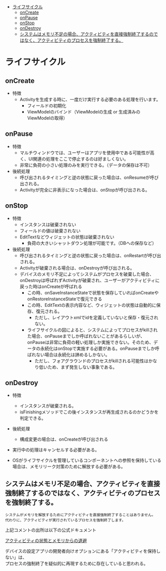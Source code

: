 <!-- TOC START min:1 max:3 link:true asterisk:false update:true -->
- [ライフサイクル](#ライフサイクル)
	- [onCreate](#oncreate)
	- [onPause](#onpause)
	- [onStop](#onstop)
	- [onDestroy](#ondestroy)
	- [システムはメモリ不足の場合、アクティビティを直接強制終了するのではなく、アクティビティのプロセスを強制終了する。](#システムはメモリ不足の場合アクティビティを直接強制終了するのではなくアクティビティのプロセスを強制終了する)
<!-- TOC END -->


# ライフサイクル

## onCreate

- 特徴
	- Activityを生成する時に、一度だけ実行する必要のある処理を行います。
		- フィールドの初期化
		- ViewModelのバインド（ViewModelの生成 or 生成済みのViewModelの取得）


## onPause

- 特徴
  - マルチウィンドウでは、ユーザーはアプリを使用中である可能性が高く、UI関連の処理をここで停止するのは好ましくない。
  - 非常に負荷の小さい処理のみを実行できる。（データの保存は不可）
- 後続処理
  - 呼び出されるタイミングと逆の状態に戻った場合は、onResumeが呼び出される。
  - Activityが完全に非表示になった場合は、onStopが呼び出される。


## onStop

- 特徴
  - インスタンスは破棄されない
  - フィールドの値は破棄されない
  - EditTextなどウィジェットの状態は破棄されない
	- 負荷の大きいシャットダウン処理が可能です。（DBへの保存など）
- 後続処理
  - 呼び出されるタイミングと逆の状態に戻った場合は、onRestartが呼び出される。
  - Activityが破棄される場合は、onDestroyが呼び出される。
  - デバイスのメモリ不足によってシステムがプロセスを破棄した場合、onDestroyは呼ばれずActivityが破棄され、ユーザーがアクティビティに戻った時はonCreateが呼ばれる
	  - この時、onSaveInstanceStateで状態を保存していればonCreateやonRestoreInstanceStateで復元できる
	  - この時、EditTextの表示内容など、ウィジェットの状態は自動的に保存、復元される。
		  - ただし、レイアウトxmlでidを定義していないと保存・復元されない。
	  - ライフサイクルの図によると、システムによってプロセスがkillされた場合、onPauseまでしか呼ばれないことがあるらしいが、onPauseは非常に負荷の軽い処理しか実施できない。そのため、データの永続化はonStopで実施する必要がある。onPauseまでしか呼ばれない場合は永続化は諦めるしかない。
		  - ただし、フォアグラウンドのプロセスがkillされる可能性はかなり低いため、まず発生しない事象である。


## onDestroy

- 特徴
  - インスタンスが破棄される。
  - isFinishingメソッドでこの後インスタンスが再生成されるのかどうかを判定できる。
- 後続処理
  - 構成変更の場合は、onCreateが呼び出される

- 実行中の処理はキャンセルする必要がある。
- OSがライフサイクルを管理しているコンポーネントへの参照を保持している場合は、メモリリーク対策のために解放する必要がある。


## システムはメモリ不足の場合、アクティビティを直接強制終了するのではなく、アクティビティのプロセスを強制終了する。


```
システムがメモリを解放するためにアクティビティを直接強制終了することはありません。
代わりに、アクティビティが実行されているプロセスを強制終了します。
```

上記コメントの出所は以下の公式ドキュメント

[アクティビティの状態とメモリからの退避](https://developer.android.com/guide/components/activities/activity-lifecycle?hl=ja)

デバイスの設定アプリの開発者向けオプションにある「アクティビティを保持しない」は、  
プロセスの強制終了を疑似的に再現するために存在していると思われる。
